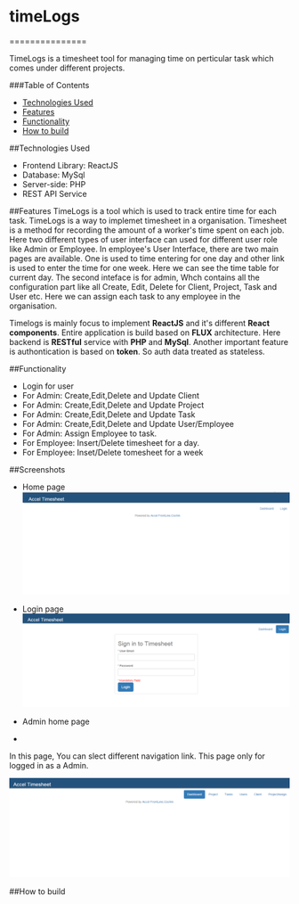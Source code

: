 # timeLogs 
===============

TimeLogs is a timesheet tool for managing time on perticular task which comes under different projects.

###Table of Contents  
* [Technologies Used][]
* [Features][]
* [Functionality][]
* [How to build][]

##Technologies Used

* Frontend Library: ReactJS
* Database: MySql
* Server-side: PHP
* REST API Service

##<a name="Features"></a>Features
TimeLogs is a tool which is used to track entire time for each task. TimeLogs is a way to implemet timesheet in a organisation. Timesheet is a method for recording the amount of a worker's time spent on each job. Here two different types of user interface can used for  different user role like Admin or Employee. In employee's User Interface, there are two main pages are available. One is used to time entering for one day and other link is used to enter the time for one week. Here we can see the time table for current day. The second inteface is for admin, Whch contains all the configuration part like all Create, Edit, Delete for Client, Project, Task and User etc. Here we can assign each task to any employee in the organisation. 

Timelogs is mainly focus to implement **ReactJS** and it's different **React components**. Entire application is build based on **FLUX** architecture. Here backend is **RESTful** service with **PHP** and **MySql**. Another important feature is authontication is based on **token**. So auth data treated as stateless.      

##<a name="Functionality"></a>Functionality

* Login for user
* For Admin: Create,Edit,Delete and Update Client
* For Admin: Create,Edit,Delete and Update Project
* For Admin: Create,Edit,Delete and Update Task
* For Admin: Create,Edit,Delete and Update User/Employee
* For Admin: Assign Employee to task.
* For Employee: Insert/Delete timesheet for a day.
* For Employee: Inset/Delete tomesheet for a week 

##Screenshots
* Home page
![Home Page](https://github.com/AccelNA/aws-coe/blob/master/contents/images/timeLogsLogin.png)<br/>

* Login page
![Home Page](https://github.com/AccelNA/aws-coe/blob/master/contents/images/TimeLogsLogin2.png)<br/>

* Admin home page
* 
In this page, You can slect different navigation link. This page only for logged in as a Admin. 

![Home Page](https://github.com/AccelNA/aws-coe/blob/master/contents/images/timeLogsAdminHome.png)<br/>

##<a name="Build"></a>How to build

[Technologies Used]: #Technology
[Features]: #Features
[Functionality]: #Functionality
[How to build]: #Build

